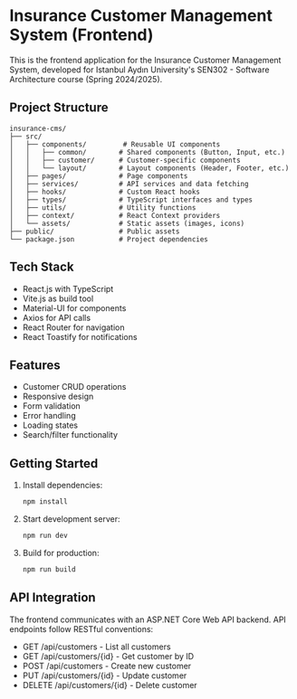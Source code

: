 # Insurance Customer Management System (Frontend)

This is the frontend application for the Insurance Customer Management System, developed for Istanbul Aydın University's SEN302 - Software Architecture course (Spring 2024/2025).

## Project Structure

```
insurance-cms/
├── src/
│   ├── components/         # Reusable UI components
│   │   ├── common/        # Shared components (Button, Input, etc.)
│   │   ├── customer/      # Customer-specific components
│   │   └── layout/        # Layout components (Header, Footer, etc.)
│   ├── pages/             # Page components
│   ├── services/          # API services and data fetching
│   ├── hooks/             # Custom React hooks
│   ├── types/             # TypeScript interfaces and types
│   ├── utils/             # Utility functions
│   ├── context/           # React Context providers
│   └── assets/            # Static assets (images, icons)
├── public/                # Public assets
└── package.json           # Project dependencies
```

## Tech Stack

- React.js with TypeScript
- Vite.js as build tool
- Material-UI for components
- Axios for API calls
- React Router for navigation
- React Toastify for notifications

## Features

- Customer CRUD operations
- Responsive design
- Form validation
- Error handling
- Loading states
- Search/filter functionality

## Getting Started

1. Install dependencies:
   ```bash
   npm install
   ```

2. Start development server:
   ```bash
   npm run dev
   ```

3. Build for production:
   ```bash
   npm run build
   ```

## API Integration

The frontend communicates with an ASP.NET Core Web API backend. API endpoints follow RESTful conventions:

- GET /api/customers - List all customers
- GET /api/customers/{id} - Get customer by ID
- POST /api/customers - Create new customer
- PUT /api/customers/{id} - Update customer
- DELETE /api/customers/{id} - Delete customer 
